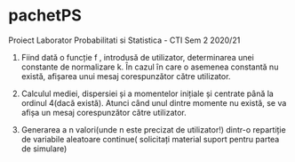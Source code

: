 # pachetPS
Proiect Laborator Probabilitati si Statistica - CTI Sem 2 2020/21

1) Fiind dată o funcție f , introdusă de utilizator, determinarea unei constante de normalizare k. Ȋn cazul ȋn care o asemenea constantă nu există, afișarea unui mesaj corespunzător către utilizator.

5) Calculul mediei, dispersiei și a momentelor inițiale și centrate pȃnă la ordinul 4(dacă există). Atunci cȃnd unul dintre momente nu există, se va afișa un mesaj corespunzător către utilizator.

9) Generarea a n valori(unde n este precizat de utilizator!) dintr-o repartiție de variabile aleatoare continue( solicitați material suport pentru partea de simulare)